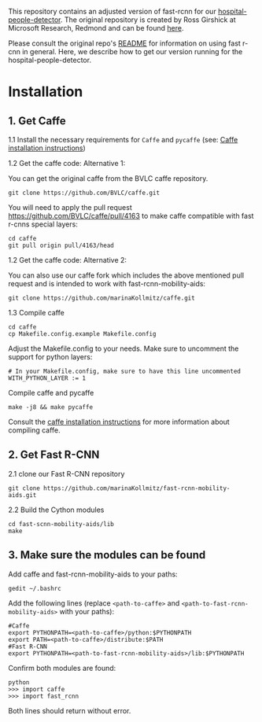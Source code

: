 This repository contains an adjusted version of fast-rcnn for our [hospital-people-detector](https://github.com/andresvasquezv/hospital_people_detector/). The original repository is created by Ross Girshick at Microsoft Research, Redmond and can be found [here](https://github.com/rbgirshick/fast-rcnn). 

Please consult the original repo's [README](https://github.com/rbgirshick/fast-rcnn/blob/master/README.md) for information on using fast r-cnn in general. Here, we describe how to get our version running for the hospital-people-detector.

# Installation

## 1. Get Caffe

1.1 Install the necessary requirements for `Caffe` and `pycaffe` (see: [Caffe installation instructions](http://caffe.berkeleyvision.org/installation.html))

1.2 Get the caffe code: Alternative 1:

You can get the original caffe from the BVLC caffe repository. 

  ```Shell
  git clone https://github.com/BVLC/caffe.git
  ```
  
You will need to apply the pull request https://github.com/BVLC/caffe/pull/4163 to make caffe compatible with fast r-cnns special layers: 

  ```Shell
  cd caffe
  git pull origin pull/4163/head
  ```

1.2 Get the caffe code: Alternative 2:

You can also use our caffe fork which includes the above mentioned pull request and is intended to work with fast-rcnn-mobility-aids:

  ```Shell
  git clone https://github.com/marinaKollmitz/caffe.git
  ```

1.3 Compile caffe

  ```Shell
  cd caffe
  cp Makefile.config.example Makefile.config
  ```
Adjust the Makefile.config to your needs. Make sure to uncomment the support for python layers:

  ```Shell
  # In your Makefile.config, make sure to have this line uncommented
  WITH_PYTHON_LAYER := 1
  ```
Compile caffe and pycaffe

  ```Shell
  make -j8 && make pycaffe
  ```
Consult the [caffe installation instructions](http://caffe.berkeleyvision.org/installation.html#compilation) for more information about compiling caffe.
  
## 2. Get Fast R-CNN

2.1 clone our Fast R-CNN repository

  ```Shell
  git clone https://github.com/marinaKollmitz/fast-rcnn-mobility-aids.git
  ```

2.2 Build the Cython modules

   ```Shell
   cd fast-scnn-mobility-aids/lib
   make
   ```
    
## 3. Make sure the modules can be found

Add caffe and fast-rcnn-mobility-aids to your paths:

  ```Shell
  gedit ~/.bashrc    
  ```

Add the following lines (replace ```<path-to-caffe>``` and ```<path-to-fast-rcnn-mobility-aids>``` with your paths):

  ```Shell
  #Caffe
  export PYTHONPATH=<path-to-caffe>/python:$PYTHONPATH 
  export PATH=<path-to-caffe>/distribute:$PATH 
  #Fast R-CNN
  export PYTHONPATH=<path-to-fast-rcnn-mobility-aids>/lib:$PYTHONPATH
  ```

Confirm both modules are found:

  ```Shell
  python
  >>> import caffe
  >>> import fast_rcnn
  ```
  
Both lines should return without error. 
